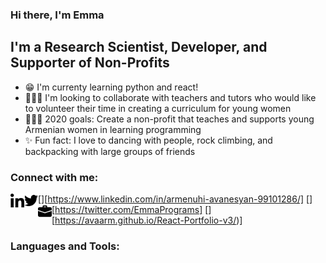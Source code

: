 ### Hi there, I'm Emma 
<!-- - aka [EmmaCodes][website] -->

## I'm a Research Scientist, Developer, and Supporter of Non-Profits
<!-- - I'm currently working on a [A personal blog site][website]! -->
- 😁 I'm currenty learning python and react! 
- 👩🏻‍🏫 I'm looking to collaborate with teachers and tutors who would like to volunteer their time in creating a curriculum for young women
- 🙋🏻‍♀️ 2020 goals: Create a non-profit that teaches and supports young Armenian women in learning programming
- ✨ Fun fact: I love to dancing with people, rock climbing, and backpacking with large groups of friends


### Connect with me:

[<img align="left" alt="linkedin" width="22px" src="./Images/linkedin.png"/>][https://www.linkedin.com/in/armenuhi-avanesyan-99101286/]
[<img align="left" alt="twitter" width="22px" src="./Images/twitter.png"/>][https://twitter.com/EmmaPrograms]
[<img align="left" alt="portfolio" width="22px" src="./Images/work.png"/>][https://avaarm.github.io/React-Portfolio-v3/)]


### Languages and Tools:


